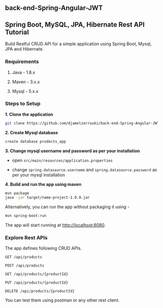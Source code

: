 ## back-end-Spring-Angular-JWT
## Spring Boot, MySQL, JPA, Hibernate Rest API Tutorial

Build Restful CRUD API for a simple application using Spring Boot, Mysql, JPA and Hibernate.

### Requirements

1. Java - 1.8.x

2. Maven - 3.x.x

3. Mysql - 5.x.x

### Steps to Setup

**1. Clone the application**

```bash
git clone https://github.com/djamelzerrouki/back-end-Spring-Angular-JWT
```

**2. Create Mysql database**
```bash
create database prodects_app
```

**3. Change mysql username and password as per your installation**

+ open `src/main/resources/application.properties`

+ change `spring.datasource.username` and `spring.datasource.password` as per your mysql installation

**4. Build and run the app using maven**

```bash
mvn package
java -jar target/name-project-1.0.0.jar
```

Alternatively, you can run the app without packaging it using -

```bash
mvn spring-boot:run
```

The app will start running at <http://localhost:8080>.

### Explore Rest APIs

The app defines following CRUD APIs.

    GET /api/products
    
    POST /api/products
    
    GET /api/products/{productId}
    
    PUT /api/products/{productId}
    
    DELETE /api/products/{productId}

You can test them using postman or any other rest client.

